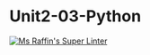 # Unit2-03-Python
[![Ms Raffin's Super Linter](https://github.com/ICS3U-Programming-Xiaohan-T/Unit2-03-Python/workflows/Mr%20Coxall's%20Super%20Linter/badge.svg)](https://github.com/ICS3U-Programming-Xiaohan-T/Unit2-03-Python/actions/)

